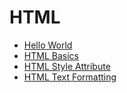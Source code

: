 # HTML
- [Hello World](https://github.com/aniketrepo/web-foundations/blob/main/code/html/HelloWorld.html)
- [HTML Basics](https://github.com/aniketrepo/web-foundations/blob/main/code/html/Basics.html)
- [HTML Style Attribute](https://github.com/aniketrepo/web-foundations/blob/main/code/html/StyleAttribute.html)
- [HTML Text Formatting](https://github.com/aniketrepo/web-foundations/blob/main/code/html/TextFormatting.html)